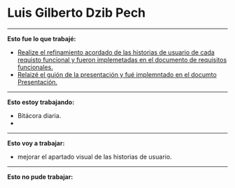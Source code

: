 # Luis Gilberto Dzib Pech

---
**Esto fue lo que trabajé:**

- [ Realize el refinamiento acordado de las historias de usuario de cada requisto funcional y fueron implemetadas en el documento de requisitos funcionales.](https://github.com/ricardo-andre-pool-cen/Equipo-0_prototipo_de_software_-seudo_repositorio/blob/39678a96ab91b62940c0b48669d5330d1e36842b/ESPANOL/Act%233%20Requisitos%20Funcionales.md)
- [ Relaizé el guión de la presentación y fué implemntado en el documto Presentación.](https://github.com/ricardo-andre-pool-cen/Equipo-0_prototipo_de_software_-seudo_repositorio/blob/6f31bea2cdf4d11adf8caca647eccb0e526e348f/ESPANOL/Act%236%20Presentaci%C3%B3n.md)
---
**Esto estoy trabajando:**

- Bitácora diaria.
- 
---
**Esto voy a trabajar:**

- mejorar el apartado visual de las historias de usuario.

---
**Esto no pude trabajar:**

